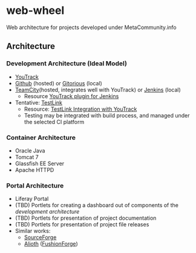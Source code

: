 web-wheel
=========

Web architecture for projects developed under MetaCommunity.info

## Architecture

### Development Architecture (Ideal Model)

* [YouTrack](https://www.jetbrains.com/youtrack/)
* [Github](https://github.com/) (hosted) or [Gitorious](http://getgitorious.com/) (local)
* [TeamCity](https://www.jetbrains.com/teamcity/)(hosted, integrates well with YouTrack) or [Jenkins](http://jenkins-ci.org/) (local)
    * Resource [YouTrack plugin for Jenkins](https://wiki.jenkins-ci.org/display/JENKINS/YouTrack+Plugin)
* Tentative: [TestLink](http://sourceforge.net/projects/testlink/)
    * Resource: [TestLink Integration with YouTrack](http://confluence.jetbrains.com/display/YTD6/Integration+with+TestLink)
    * Testing may be integrated with build process, and managed under the selected CI platform

### Container Architecture

* Oracle Java
* Tomcat 7
* Glassfish EE Server
* Apache HTTPD


### Portal Architecture

* Liferay Portal
* (TBD) Portlets for creating a dashboard out of components of the _development architecture_
* (TBD) Portlets for presentation of project documentation
* (TBD) Portlets for presentation of project file releases
* Similar works:
    * [SourceForge](http://sourceforge.net/)
    * [Alioth](http://alioth.debian.org/) ([FushionForge](https://fusionforge.org)) 
